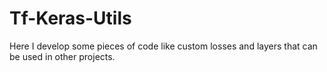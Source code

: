 # Tf-Keras-Utils
Here I develop some pieces of code like custom losses and layers that can be used in other projects.
